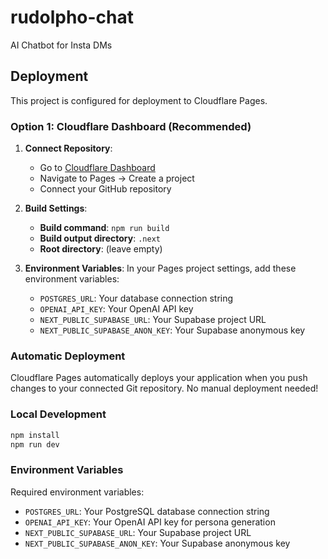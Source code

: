 # rudolpho-chat
AI Chatbot for Insta DMs

## Deployment

This project is configured for deployment to Cloudflare Pages.

### Option 1: Cloudflare Dashboard (Recommended)

1. **Connect Repository**:
   - Go to [Cloudflare Dashboard](https://dash.cloudflare.com)
   - Navigate to Pages → Create a project
   - Connect your GitHub repository

2. **Build Settings**:
   - **Build command**: `npm run build`
   - **Build output directory**: `.next`
   - **Root directory**: (leave empty)

3. **Environment Variables**:
   In your Pages project settings, add these environment variables:
   - `POSTGRES_URL`: Your database connection string
   - `OPENAI_API_KEY`: Your OpenAI API key
   - `NEXT_PUBLIC_SUPABASE_URL`: Your Supabase project URL
   - `NEXT_PUBLIC_SUPABASE_ANON_KEY`: Your Supabase anonymous key

### Automatic Deployment

Cloudflare Pages automatically deploys your application when you push changes to your connected Git repository. No manual deployment needed!

### Local Development

```bash
npm install
npm run dev
```

### Environment Variables

Required environment variables:
- `POSTGRES_URL`: Your PostgreSQL database connection string
- `OPENAI_API_KEY`: Your OpenAI API key for persona generation
- `NEXT_PUBLIC_SUPABASE_URL`: Your Supabase project URL
- `NEXT_PUBLIC_SUPABASE_ANON_KEY`: Your Supabase anonymous key
